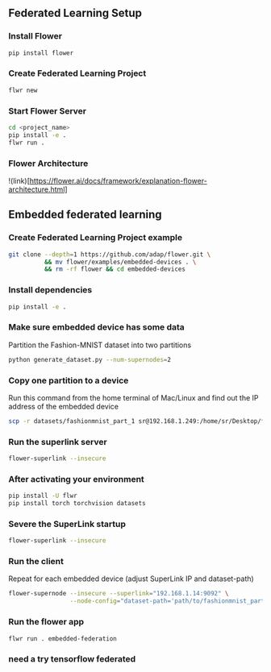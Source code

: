 ## Federated Learning Setup

### Install Flower
```bash
pip install flower
```

### Create Federated Learning Project
```bash
flwr new
```

### Start Flower Server
```bash
cd <project_name>
pip install -e .
flwr run .
```


### Flower Architecture
!(link)[https://flower.ai/docs/framework/explanation-flower-architecture.html]


## Embedded federated learning

### Create Federated Learning Project example
```bash
git clone --depth=1 https://github.com/adap/flower.git \
          && mv flower/examples/embedded-devices . \
          && rm -rf flower && cd embedded-devices
```

### Install dependencies
```bash
pip install -e .
```

### Make sure embedded device has some data
Partition the Fashion-MNIST dataset into two partitions
```bash
python generate_dataset.py --num-supernodes=2
```

### Copy one partition to a device
Run this command from the home terminal of Mac/Linux and find out the IP address of the embedded device 
```bash
scp -r datasets/fashionmnist_part_1 sr@192.168.1.249:/home/sr/Desktop/fl_sys
```

### Run the superlink server
```bash
flower-superlink --insecure
```

### After activating your environment
```bash
pip install -U flwr
pip install torch torchvision datasets
```
### Severe the SuperLink startup
```bash
flower-superlink --insecure
```


### Run the client
Repeat for each embedded device (adjust SuperLink IP and dataset-path)
```bash
flower-supernode --insecure --superlink="192.168.1.14:9092" \
                 --node-config="dataset-path='path/to/fashionmnist_part_1'"
```

### Run the flower app
```bash
flwr run . embedded-federation
```


### need a try tensorflow federated